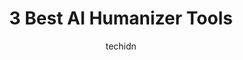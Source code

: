---
layout: ampstory
image: https://i0.wp.com/ws.aproinov.com/wp-content/uploads/2025/01/Cover-AI-Humanizer.jpg?resize=720,1280
author: techidn
featured: true
description: Learn about leading AI humanizer tools that help make synthetic text appear natural just like human language. You can select from three strong choices to better your content.
title: 3 Best AI Humanizer Tools
cover:
   title: 3 Best AI Humanizer Tools
   subtitle: 
   background: https://ws.aproinov.com/wp-content/uploads/2025/01/Cover-AI-Humanizer.jpg

pages:
 - layout: thirds
   top: <h1>BypassGPT</h1>
   middle: "<p>BypassGPT turns AI-produced material into natural human-written text by producing remarkably precise results.</p>"
   background: https://media.theresanaiforthat.com/bypassgpt.png
   backgroundblur: true
   textcolor: "#ffffff"
 - layout: thirds
   top: <h1>Undetectable AI</h1>
   middle: "<p>Undetectable AI develops smooth humanized content which machines create but appears completely natural.</p>"
   background: https://uncheck.ai/cms/uncheck_ai_with_results_53d12f621c.jpg
   backgroundblur: true
   textcolor: "#ffffff"
 - layout: thirds
   top: <h1>Hix Bypass</h1>
   middle: "<p>Through its instantaneous humanizing process Hix Bypass produces AI-generated text that naturally engages the reader.</p>"
   background: https://hix.ai/featured-images/id/hix-ai-bypassgpt.jpg
   backgroundblur: true
   textcolor: "#ffffff"
 - layout: thirds
   top: <h1>Choose the Best AI Humanizer for Your Needs</h1>
   middle: "<p>These tools successfully transform AI content to human sounding text while maintaining both genuineness and readability.</p>"
   background: https://metapress.com/wp-content/uploads/2024/04/AI-Humanizer-Revi.png
   backgroundblur: true
   textcolor: "#ffffff"

---